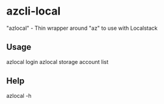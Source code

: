 # azcli-local
"azlocal" - Thin wrapper around "az" to use with Localstack

## Usage
azlocal login
azlocal storage account list


## Help
azlocal -h
